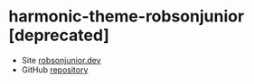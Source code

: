 # harmonic-theme-robsonjunior [deprecated]

- Site [robsonjunior.dev](https://www.robsonjunior.dev/)
- GitHub [repository](https://github.com/robsongajunior/robsonjunior.dev)
